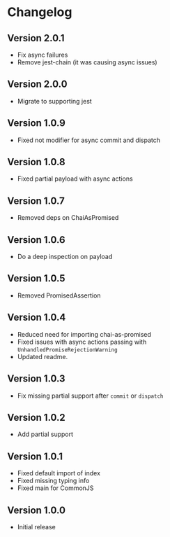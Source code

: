 # Changelog

## Version 2.0.1

* Fix async failures
* Remove jest-chain (it was causing async issues)

## Version 2.0.0

* Migrate to supporting jest

## Version 1.0.9

* Fixed not modifier for async commit and dispatch

## Version 1.0.8

* Fixed partial payload with async actions

## Version 1.0.7

* Removed deps on ChaiAsPromised

## Version 1.0.6

* Do a deep inspection on payload

## Version 1.0.5

* Removed PromisedAssertion

## Version 1.0.4

* Reduced need for importing chai-as-promised
* Fixed issues with async actions passing with `UnhandledPromiseRejectionWarning`
* Updated readme.

## Version 1.0.3

* Fix missing partial support after `commit` or `dispatch`

## Version 1.0.2

* Add partial support

## Version 1.0.1

* Fixed default import of index
* Fixed missing typing info
* Fixed main for CommonJS

## Version 1.0.0

* Initial release
